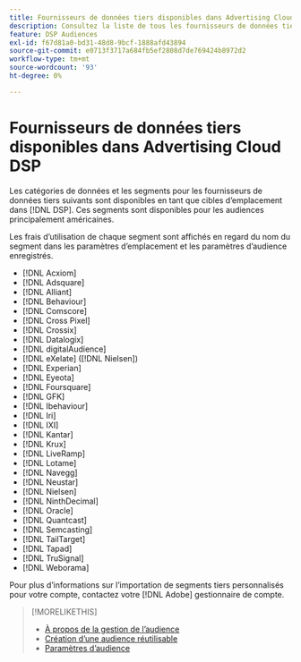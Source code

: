 ```yaml
---
title: Fournisseurs de données tiers disponibles dans Advertising Cloud DSP
description: Consultez la liste de tous les fournisseurs de données tiers disponibles.
feature: DSP Audiences
exl-id: f67d81a0-bd31-48d8-9bcf-1888afd43894
source-git-commit: e0713f3717a684fb5ef2808d7de769424b8972d2
workflow-type: tm+mt
source-wordcount: '93'
ht-degree: 0%

---
```


<!-- feature: audiences -->

# Fournisseurs de données tiers disponibles dans Advertising Cloud DSP

Les catégories de données et les segments pour les fournisseurs de données tiers suivants sont disponibles en tant que cibles d’emplacement dans [!DNL DSP]. Ces segments sont disponibles pour les audiences principalement américaines.

Les frais d’utilisation de chaque segment sont affichés en regard du nom du segment dans les paramètres d’emplacement et les paramètres d’audience enregistrés.

* [!DNL Acxiom]
* [!DNL Adsquare]
* [!DNL Alliant]
* [!DNL Behaviour]
* [!DNL Comscore]
* [!DNL Cross Pixel]
* [!DNL Crossix]
* [!DNL Datalogix]
* [!DNL digitalAudience]
* [!DNL eXelate] ([!DNL Nielsen])
* [!DNL Experian]
* [!DNL Eyeota]
* [!DNL Foursquare]
* [!DNL GFK]
* [!DNL Ibehaviour]
* [!DNL Iri]
* [!DNL IXI]
* [!DNL Kantar]
* [!DNL Krux]
* [!DNL LiveRamp]
* [!DNL Lotame]
* [!DNL Navegg]
* [!DNL Neustar]
* [!DNL Nielsen]
* [!DNL NinthDecimal]
* [!DNL Oracle]
* [!DNL Quantcast]
* [!DNL Semcasting]
* [!DNL TailTarget]
* [!DNL Tapad]
* [!DNL TruSignal]
* [!DNL Weborama]

Pour plus d’informations sur l’importation de segments tiers personnalisés pour votre compte, contactez votre [!DNL Adobe] gestionnaire de compte.

>[!MORELIKETHIS]
>
>* [À propos de la gestion de l’audience](audience-about.md)
>* [Création d’une audience réutilisable](reusable-audience-create.md)
>* [Paramètres d’audience](audience-settings.md)

